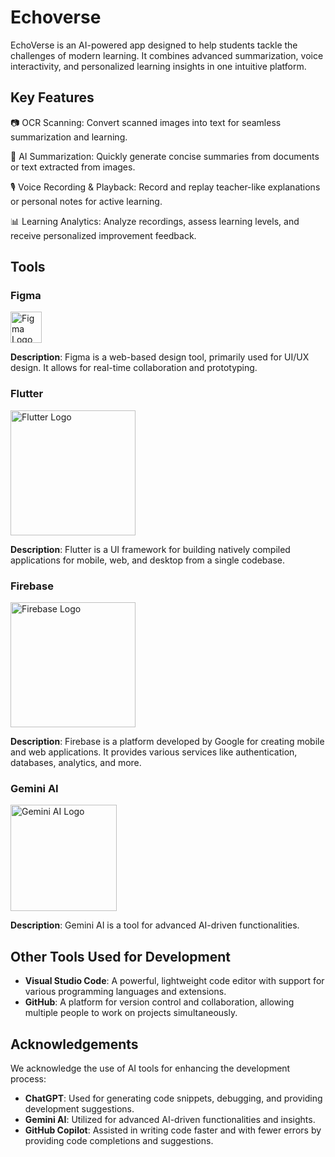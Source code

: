 # Echoverse

EchoVerse is an AI-powered app designed to help students tackle the challenges of modern learning. It combines advanced summarization, voice interactivity, and personalized learning insights in one intuitive platform.

## Key Features

📷 OCR Scanning: Convert scanned images into text for seamless summarization and learning.

📝 AI Summarization: Quickly generate concise summaries from documents or text extracted from images.

🎙️ Voice Recording & Playback: Record and replay teacher-like explanations or personal notes for active learning.

📊 Learning Analytics: Analyze recordings, assess learning levels, and receive personalized improvement feedback.

## Tools

### Figma
<img src="https://upload.wikimedia.org/wikipedia/commons/3/33/Figma-logo.svg" alt="Figma Logo" width="50"/>

**Description**: Figma is a web-based design tool, primarily used for UI/UX design. It allows for real-time collaboration and prototyping.

### Flutter
<img src="https://upload.wikimedia.org/wikipedia/commons/1/17/Google-flutter-logo.png" alt="Flutter Logo" width="200"/>

**Description**: Flutter is a UI framework for building natively compiled applications for mobile, web, and desktop from a single codebase.

### Firebase
<img src="https://upload.wikimedia.org/wikipedia/commons/3/37/Firebase_Logo.svg" alt="Firebase Logo" width="200"/>

**Description**: Firebase is a platform developed by Google for creating mobile and web applications. It provides various services like authentication, databases, analytics, and more.

### Gemini AI
<img src="https://1000logos.net/wp-content/uploads/2024/02/Gemini-Logo.png" alt="Gemini AI Logo" width="170"/>

**Description**: Gemini AI is a tool for advanced AI-driven functionalities. 

## Other Tools Used for Development

- **Visual Studio Code**: A powerful, lightweight code editor with support for various programming languages and extensions.
- **GitHub**: A platform for version control and collaboration, allowing multiple people to work on projects simultaneously.

## Acknowledgements

We acknowledge the use of AI tools for enhancing the development process:

- **ChatGPT**: Used for generating code snippets, debugging, and providing development suggestions.
- **Gemini AI**: Utilized for advanced AI-driven functionalities and insights.
- **GitHub Copilot**: Assisted in writing code faster and with fewer errors by providing code completions and suggestions.
